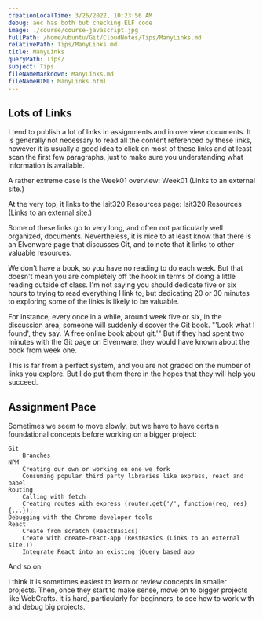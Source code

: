 ```yaml
---
creationLocalTime: 3/26/2022, 10:23:56 AM
debug: aec has both but checking ELF code
image: ./course/course-javascript.jpg
fullPath: /home/ubuntu/Git/CloudNotes/Tips/ManyLinks.md
relativePath: Tips/ManyLinks.md
title: ManyLinks
queryPath: Tips/
subject: Tips
fileNameMarkdown: ManyLinks.md
fileNameHTML: ManyLinks.html
---
```



<!-- toc -->
<!-- tocstop -->

## Lots of Links

I tend to publish a lot of links in assignments and in overview documents. It is generally not necessary to read all the content referenced by these links, however  it is usually a good idea to click on most of these links and at least scan the first few paragraphs, just to make sure you understanding what information is available.

A rather extreme case is the Week01 overview:
Week01 (Links to an external site.)

At the very top, it links to the Isit320 Resources page:
Isit320 Resources (Links to an external site.)

Some of these links go to very long, and often not particularly well organized, documents. Nevertheless, it is nice to at least know that there is an Elvenware page that discusses Git, and to note that it links to other valuable resources.

We don't have a book, so you have no reading to do each week. But that doesn't mean you are completely off the hook in terms of doing a little reading outside of class. I'm not saying you should dedicate five or six hours to trying to read everything I link to, but dedicating 20 or 30 minutes to exploring some of the links is likely to be valuable.

For instance, every once in a while, around week five or six, in the discussion area, someone will suddenly discover the Git book. "'Look what I found', they say. 'A free online book about git.'" But if they had spent two minutes with the Git page on Elvenware, they would have known about the book from week one.

This is far from a perfect system, and you are not graded on the number of links you explore. But I do put them there in the hopes that they will help you succeed.

## Assignment Pace

Sometimes we seem to move slowly, but we have to have certain foundational concepts before working on a bigger project:

    Git
        Branches
    NPM
        Creating our own or working on one we fork
        Consuming popular third party libraries like express, react and babel
    Routing
        Calling with fetch
        Creating routes with express (router.get('/', function(req, res) {...});
    Debugging with the Chrome developer tools
    React
        Create from scratch (ReactBasics)
        Create with create-react-app (RestBasics (Links to an external site.))
        Integrate React into an existing jQuery based app

And so on.

I think it is sometimes easiest to learn or review concepts in smaller projects. Then, once they start to make sense, move on to bigger projects like WebCrafts. It is hard, particularly for beginners, to see how to work with and debug big projects.
